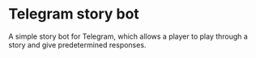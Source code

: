 # Telegram story bot

A simple story bot for Telegram, which allows a player to play through a story and give predetermined responses.